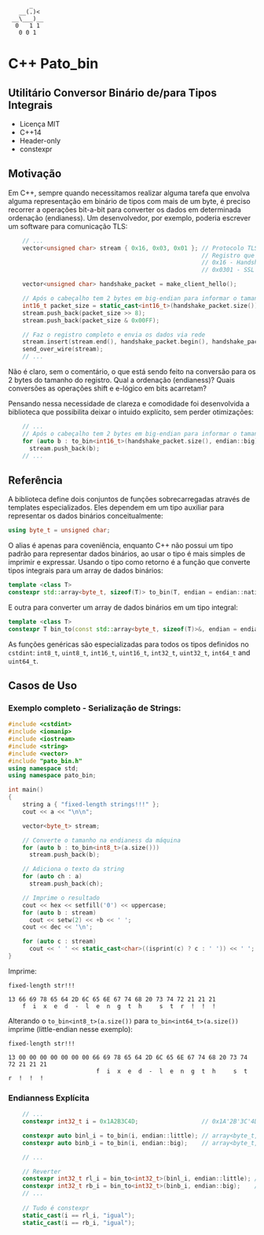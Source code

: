           _
       __(.)<
     __\___)__
      0   1 1
       0 0 1

# C++ Pato_bin
## Utilitário Conversor Binário de/para Tipos Integrais

* Licença MIT
* C++14
* Header-only
* constexpr

## Motivação

Em C++, sempre quando necessitamos realizar alguma tarefa que envolva alguma
representação em binário de tipos com mais de um byte, é preciso recorrer a
operações bit-a-bit para converter os dados em determinada ordenação (endianess).
Um desenvolvedor, por exemplo, poderia escrever um software para comunicação TLS:

```c++
    // ...
    vector<unsigned char> stream { 0x16, 0x03, 0x01 }; // Protocolo TLSv1
                                                       // Registro que contêm as mensagens
                                                       // 0x16 - Handshake
                                                       // 0x0301 - SSL versão (TLS 1.0)

    vector<unsigned char> handshake_packet = make_client_hello();

    // Após o cabeçalho tem 2 bytes em big-endian para informar o tamanho do registro
    int16_t packet_size = static_cast<int16_t>(handshake_packet.size());
    stream.push_back(packet_size >> 8);
    stream.push_back(packet_size & 0x00FF);

    // Faz o registro completo e envia os dados via rede
    stream.insert(stream.end(), handshake_packet.begin(), handshake_packet.end());
    send_over_wire(stream);
    // ...
```

Não é claro, sem o comentário, o que está sendo feito na conversão para os 2
bytes do tamanho do registro. Qual a ordenação (endianess)? Quais conversões
as operações shift e e-lógico em bits acarretam?

Pensando nessa necessidade de clareza e comodidade foi desenvolvida a biblioteca
que possibilita deixar o intuido explícito, sem perder otimizações:

```c++
    // ...
    // Após o cabeçalho tem 2 bytes em big-endian para informar o tamanho do registro
    for (auto b : to_bin<int16_t>(handshake_packet.size(), endian::big))
      stream.push_back(b);
    // ...
```

## Referência

A biblioteca define dois conjuntos de funções sobrecarregadas através de templates especializados. Eles
dependem em um tipo auxiliar para representar os dados binários conceitualmente:

```c++
using byte_t = unsigned char;
```

O alias é apenas para coveniência, enquanto C++ não possui um tipo padrão para representar
dados binários, ao usar o tipo é mais simples de imprimir e expressar. Usando o tipo como retorno
é a função que converte tipos integrais para um array de dados binários:

```c++
template <class T>
constexpr std::array<byte_t, sizeof(T)> to_bin(T, endian = endian::native);
```

E outra para converter um array de dados binários em um tipo integral:

```c++
template <class T>
constexpr T bin_to(const std::array<byte_t, sizeof(T)>&, endian = endian::native);
```

As funções genéricas são especializadas para todos os tipos definidos no
`cstdint`: `int8_t`, `uint8_t`, `int16_t`, `uint16_t`, `int32_t`, `uint32_t`,
`int64_t` and `uint64_t`.

## Casos de Uso

### Exemplo completo - Serialização de Strings:

```c++
#include <cstdint>
#include <iomanip>
#include <iostream>
#include <string>
#include <vector>
#include "pato_bin.h"
using namespace std;
using namespace pato_bin;

int main()
{
    string a { "fixed-length strings!!!" };
    cout << a << "\n\n";

    vector<byte_t> stream;

    // Converte o tamanho na endianess da máquina
    for (auto b : to_bin<int8_t>(a.size()))
      stream.push_back(b);

    // Adiciona o texto da string
    for (auto ch : a)
      stream.push_back(ch);

    // Imprime o resultado
    cout << hex << setfill('0') << uppercase;
    for (auto b : stream)
      cout << setw(2) << +b << ' ';
    cout << dec << '\n';

    for (auto c : stream)
      cout << ' ' << static_cast<char>((isprint(c) ? c : ' ')) << ' ';
}
```

Imprime:
```
fixed-length str!!!

13 66 69 78 65 64 2D 6C 65 6E 67 74 68 20 73 74 72 21 21 21
    f  i  x  e  d  -  l  e  n  g  t  h     s  t  r  !  !  !
```

Alterando o `to_bin<int8_t>(a.size())` para `to_bin<int64_t>(a.size())` imprime
(little-endian nesse exemplo):

```
fixed-length str!!!

13 00 00 00 00 00 00 00 66 69 78 65 64 2D 6C 65 6E 67 74 68 20 73 74 72 21 21 21
                         f  i  x  e  d  -  l  e  n  g  t  h     s  t  r  !  !  !
```

### Endianness Explícita

```c++
    // ...
    constexpr int32_t i = 0x1A2B3C4D;                  // 0x1A'2B'3C'4D

    constexpr auto binl_i = to_bin(i, endian::little); // array<byte_t, 4> { 0x4D, 0x3C, 0x2B, 0x1A };
    constexpr auto binb_i = to_bin(i, endian::big);    // array<byte_t, 4> { 0x1A, 0x2B, 0x3C, 0x4D };

    // ...

    // Reverter
    constexpr int32_t rl_i = bin_to<int32_t>(binl_i, endian::little); // rl_i == i
    constexpr int32_t rb_i = bin_to<int32_t>(binb_i, endian::big);    // rb_i == i
    // ...
    
    // Tudo é constexpr    
    static_cast(i == rl_i, "igual");
    static_cast(i == rb_i, "igual");
```